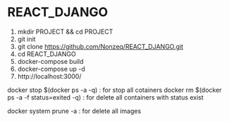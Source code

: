 # REACT_DJANGO

1. mkdir PROJECT && cd PROJECT
2. git init
3. git clone https://github.com/Nonzeq/REACT_DJANGO.git
4. cd REACT_DJANGO
5. docker-compose build
6. docker-compose up -d
7. http://localhost:3000/

docker stop $(docker ps -a -q)  : for stop all cotainers
docker rm $(docker ps -a -f status=exited -q) : for delete all containers with status exist

docker system prune -a : for delete all images
